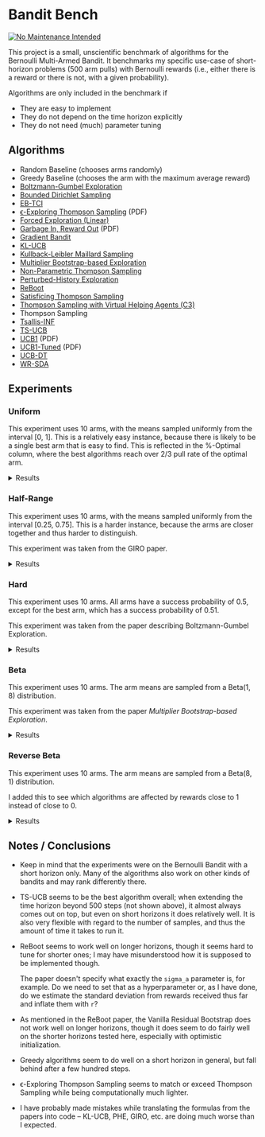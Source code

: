 # Bandit Bench

[![No Maintenance Intended](http://unmaintained.tech/badge.svg)](http://unmaintained.tech/)

This project is a small, unscientific benchmark of algorithms for the Bernoulli
Multi-Armed Bandit. It benchmarks my specific use-case of short-horizon problems
(500 arm pulls) with Bernoulli rewards (i.e., either there is a reward or there
is not, with a given probability).

Algorithms are only included in the benchmark if

- They are easy to implement
- They do not depend on the time horizon explicitly
- They do not need (much) parameter tuning

## Algorithms

- Random Baseline (chooses arms randomly)
- Greedy Baseline (chooses the arm with the maximum average reward)
- [Boltzmann-Gumbel Exploration](https://arxiv.org/abs/1705.10257)
- [Bounded Dirichlet Sampling](https://arxiv.org/abs/2111.09724)
- [EB-TCI](https://arxiv.org/abs/2206.05979)
- [ϵ-Exploring Thompson Sampling](https://proceedings.mlr.press/v202/jin23b/jin23b.pdf) (PDF)
- [Forced Exploration (Linear)](https://arxiv.org/abs/2312.07285)
- [Garbage In, Reward Out](http://proceedings.mlr.press/v97/kveton19a/kveton19a.pdf) (PDF)
- [Gradient Bandit](https://arxiv.org/abs/2402.17235)
- [KL-UCB](https://arxiv.org/abs/1102.2490)
- [Kullback-Leibler Maillard Sampling](https://arxiv.org/abs/2304.14989)
- [Multiplier Bootstrap-based Exploration](https://arxiv.org/abs/2302.01543)
- [Non-Parametric Thompson Sampling](https://proceedings.mlr.press/v117/riou20a.html)
- [Perturbed-History Exploration](https://arxiv.org/abs/1902.10089)
- [ReBoot](https://arxiv.org/abs/2002.08436)
- [Satisficing Thompson Sampling](https://arxiv.org/abs/1704.09028)
- [Thompson Sampling with Virtual Helping Agents (C3)](https://arxiv.org/abs/2209.08197)
- Thompson Sampling
- [Tsallis-INF](https://arxiv.org/abs/1807.07623)
- [TS-UCB](https://arxiv.org/abs/2006.06372)
- [UCB1](https://homes.di.unimi.it/~cesabian/Pubblicazioni/ml-02.pdf) (PDF)
- [UCB1-Tuned](https://homes.di.unimi.it/~cesabian/Pubblicazioni/ml-02.pdf) (PDF)
- [UCB-DT](https://arxiv.org/abs/2110.02690)
- [WR-SDA](https://arxiv.org/abs/2010.14323)

## Experiments

### Uniform

This experiment uses 10 arms, with the means sampled uniformly from the interval
[0, 1]. This is a relatively easy instance, because there is likely to be a
single best arm that is easy to find. This is reflected in the %-Optimal column,
where the best algorithms reach over 2/3 pull rate of the optimal arm.

<details>
<summary>Results</summary>

<!-- `> cargo run --release --bin uniform` -->
<!-- BEGIN mdsh -->
| Algorithm                                                   | %-Optimal | Regret (Mean) | Regret (Median Absolute Deviation) |  Time  |
| ----------------------------------------------------------- | --------: | ------------: | ---------------------------------: | :----: |
| Vanilla Residual Bootstrap (init=1)                         |    73.31% |       16.9644 |                             3.0372 | 0.23s  |
| TS-UCB (100 samples)                                        |    72.43% |       17.4061 |                             3.2706 | 64.72s |
| TS-UCB (10 samples)                                         |    72.88% |       17.8546 |                             3.5976 | 6.67s  |
| UCB-DT (γ=1.00)                                             |    70.73% |       18.2706 |                             2.5295 | 2.51s  |
| UCB-DT (γ=0.90)                                             |    73.02% |       18.3178 |                             2.4600 | 2.54s  |
| UCB-DT (γ=0.95)                                             |    72.98% |       18.3323 |                             2.4505 | 2.58s  |
| UCB-DT (γ=0.75)                                             |    72.98% |       18.3605 |                             2.4852 | 2.54s  |
| Vanilla Residual Bootstrap (init=0)                         |    70.53% |       18.4180 |                             2.5125 | 0.23s  |
| ReBoot (r=0.50)                                             |    69.90% |       18.5399 |                             2.5231 | 0.25s  |
| ReBoot (r=0.90)                                             |    70.89% |       19.0026 |                             2.8707 | 0.25s  |
| ReBoot (r=1.00)                                             |    70.75% |       19.6511 |                             2.9337 | 0.22s  |
| Greedy                                                      |    67.48% |       19.7483 |                             2.4973 | 0.12s  |
| TS-UCB (1 sample)                                           |    72.28% |       19.9767 |                             5.3785 | 0.63s  |
| Thompson Sampling with Virtual Helping Agents (Combiner C3) |    63.36% |       21.1298 |                             6.2710 | 25.06s |
| WR-SDA                                                      |    67.66% |       23.8199 |                             5.0460 | 1.69s  |
| Optimistic Thompson Sampling                                |    69.69% |       25.4924 |                             7.1978 | 0.99s  |
| Multiplier Bootstrap-based Exploration                      |    67.82% |       26.0614 |                             3.6393 | 6.25s  |
| ReBoot (r=1.50)                                             |    70.37% |       26.4939 |                             3.5531 | 0.24s  |
| ϵ-Exploring Thompson Sampling                               |    64.31% |       27.5471 |                             8.9868 | 0.18s  |
| Thompson Sampling                                           |    67.00% |       28.9445 |                             7.1632 | 0.71s  |
| Satisficing Thompson Sampling (ϵ=0.005)                     |    66.88% |       29.0225 |                             7.0900 | 0.93s  |
| Satisficing Thompson Sampling (ϵ=0.010)                     |    66.49% |       29.3398 |                             6.9895 | 0.97s  |
| KL-UCB                                                      |    67.56% |       29.6893 |                             7.4957 | 7.78s  |
| ReBoot (r=1.70)                                             |    68.47% |       31.4177 |                             3.6511 | 0.26s  |
| UCB1-Tuned                                                  |    62.81% |       31.7769 |                             3.6345 | 0.29s  |
| Non-Parametric Thompson Sampling                            |    64.59% |       33.8504 |                             7.0679 | 4.68s  |
| Bounded Dirichlet Sampling                                  |    64.70% |       34.2376 |                             7.1518 | 2.10s  |
| Satisficing Thompson Sampling (ϵ=0.050)                     |    58.20% |       34.9791 |                             6.9401 | 0.99s  |
| Kullback-Leibler Maillard Sampling                          |    60.53% |       37.5467 |                             8.4138 | 0.61s  |
| Perturbed-History Exploration (a=1.1)                       |    57.78% |       37.8970 |                             5.6488 | 0.83s  |
| Satisficing Thompson Sampling (ϵ=0.100)                     |    44.92% |       44.1840 |                            10.6738 | 1.00s  |
| Garbage In, Reward Out (a=0.10)                             |    57.08% |       44.4496 |                             4.8697 | 0.93s  |
| Tsallis-INF                                                 |    55.26% |       46.5441 |                             5.8549 | 1.15s  |
| Garbage In, Reward Out (a=0.33)                             |    51.88% |       51.5502 |                             5.3784 | 1.16s  |
| EB-TCI                                                      |    42.95% |       56.0202 |                            16.1098 | 0.36s  |
| Perturbed-History Exploration (a=2.1)                       |    48.19% |       56.7164 |                             6.0494 | 1.04s  |
| Garbage In, Reward Out (a=1.00)                             |    43.64% |       66.8026 |                             7.0771 | 1.29s  |
| Boltzmann-Gumbel Exploration                                |    44.52% |       69.1820 |                             6.7076 | 0.43s  |
| UCB1                                                        |    34.84% |       87.3965 |                            10.1205 | 0.22s  |
| Gradient Bandit                                             |    30.56% |      111.1047 |                            17.4381 | 0.42s  |
| Gradient Bandit (with baseline)                             |    31.78% |      114.0673 |                            11.6366 | 0.46s  |
| Forced Exploration                                          |    39.67% |      120.7367 |                            16.8185 | 0.09s  |
| Random                                                      |     9.99% |      205.0580 |                            30.3100 | 0.03s  |
<!-- END mdsh -->

</details>

### Half-Range

This experiment uses 10 arms, with the means sampled uniformly from the interval
\[0.25, 0.75\]. This is a harder instance, because the arms are closer together
and thus harder to distinguish.

This experiment was taken from the GIRO paper.

<details>
<summary>Results</summary>

<!-- `> cargo run --release --bin half_range` -->
<!-- BEGIN mdsh -->
| Algorithm                                                   | %-Optimal | Regret (Mean) | Regret (Median Absolute Deviation) |  Time  |
| ----------------------------------------------------------- | --------: | ------------: | ---------------------------------: | :----: |
| Vanilla Residual Bootstrap (init=1)                         |    45.94% |       24.6010 |                             6.5389 | 0.24s  |
| UCB-DT (γ=0.90)                                             |    44.11% |       25.7379 |                             7.1522 | 2.59s  |
| UCB-DT (γ=0.95)                                             |    44.07% |       25.7444 |                             7.1627 | 2.51s  |
| UCB-DT (γ=0.75)                                             |    44.20% |       25.7518 |                             7.1508 | 2.58s  |
| Thompson Sampling with Virtual Helping Agents (Combiner C3) |    44.83% |       26.7704 |                             8.7872 | 12.05s |
| TS-UCB (100 samples)                                        |    44.83% |       27.4483 |                             6.6267 | 66.77s |
| Vanilla Residual Bootstrap (init=0)                         |    39.98% |       27.7827 |                             9.2352 | 0.24s  |
| ReBoot (r=1.00)                                             |    41.18% |       27.8871 |                             8.3985 | 0.27s  |
| Greedy                                                      |    39.00% |       28.0151 |                             9.7636 | 0.13s  |
| ReBoot (r=0.90)                                             |    40.63% |       28.0172 |                             8.8135 | 0.26s  |
| UCB-DT (γ=1.00)                                             |    39.38% |       28.0689 |                             9.7290 | 2.62s  |
| ReBoot (r=0.50)                                             |    39.52% |       28.0805 |                             9.6491 | 0.23s  |
| TS-UCB (10 samples)                                         |    45.12% |       28.1337 |                             6.0061 | 6.71s  |
| ϵ-Exploring Thompson Sampling                               |    41.08% |       30.8109 |                             9.0357 | 0.17s  |
| Multiplier Bootstrap-based Exploration                      |    42.47% |       30.9818 |                             6.6402 | 6.03s  |
| TS-UCB (1 sample)                                           |    42.42% |       31.6765 |                             6.1443 | 0.67s  |
| ReBoot (r=1.50)                                             |    42.27% |       31.7111 |                             6.1746 | 0.25s  |
| WR-SDA                                                      |    38.17% |       34.3574 |                             7.8687 | 2.62s  |
| ReBoot (r=1.70)                                             |    39.81% |       35.3730 |                             6.1512 | 0.23s  |
| UCB1-Tuned                                                  |    39.23% |       36.0362 |                             5.7070 | 0.31s  |
| Optimistic Thompson Sampling                                |    37.57% |       38.4989 |                             7.1213 | 1.01s  |
| Thompson Sampling                                           |    35.68% |       40.6934 |                             7.4756 | 0.73s  |
| Satisficing Thompson Sampling (ϵ=0.005)                     |    35.61% |       40.7462 |                             7.4738 | 0.95s  |
| Satisficing Thompson Sampling (ϵ=0.010)                     |    35.54% |       40.8342 |                             7.6058 | 0.97s  |
| Perturbed-History Exploration (a=1.1)                       |    34.15% |       42.4480 |                             7.6337 | 0.91s  |
| KL-UCB                                                      |    35.22% |       42.8549 |                             6.2878 | 7.87s  |
| EB-TCI                                                      |    30.68% |       43.1680 |                             8.8295 | 0.37s  |
| Satisficing Thompson Sampling (ϵ=0.050)                     |    33.15% |       43.2663 |                             8.0491 | 0.95s  |
| Non-Parametric Thompson Sampling                            |    33.66% |       43.8953 |                             7.4578 | 4.55s  |
| Bounded Dirichlet Sampling                                  |    33.37% |       44.9539 |                             7.9732 | 2.67s  |
| Garbage In, Reward Out (a=0.10)                             |    32.82% |       44.9909 |                             7.5012 | 1.13s  |
| Tsallis-INF                                                 |    33.02% |       45.9683 |                             8.4113 | 1.09s  |
| Kullback-Leibler Maillard Sampling                          |    30.15% |       48.1212 |                             8.2677 | 0.65s  |
| Satisficing Thompson Sampling (ϵ=0.100)                     |    27.97% |       48.1233 |                            10.0095 | 0.97s  |
| Garbage In, Reward Out (a=0.33)                             |    30.19% |       49.2192 |                             8.0236 | 1.27s  |
| Perturbed-History Exploration (a=2.1)                       |    28.34% |       52.5133 |                             8.3130 | 1.14s  |
| Garbage In, Reward Out (a=1.00)                             |    25.47% |       58.0660 |                             8.8999 | 1.15s  |
| Boltzmann-Gumbel Exploration                                |    25.93% |       58.3994 |                             8.7698 | 0.40s  |
| Forced Exploration                                          |    27.38% |       65.0601 |                             9.4003 | 0.09s  |
| UCB1                                                        |    20.65% |       68.4993 |                            10.1090 | 0.23s  |
| Gradient Bandit                                             |    19.16% |       75.6775 |                            12.1688 | 0.45s  |
| Gradient Bandit (with baseline)                             |    18.70% |       77.4743 |                            10.5750 | 0.43s  |
| Random                                                      |     9.99% |      102.5290 |                            15.1550 | 0.03s  |
<!-- END mdsh -->

</details>

### Hard

This experiment uses 10 arms. All arms have a success probability of 0.5, except
for the best arm, which has a success probability of 0.51.

This experiment was taken from the paper describing Boltzmann-Gumbel Exploration.

<details>
<summary>Results</summary>

<!-- `> cargo run --release --bin hard` -->
<!-- BEGIN mdsh -->
| Algorithm                                                   | %-Optimal | Regret (Mean) | Regret (Median Absolute Deviation) |  Time  |
| ----------------------------------------------------------- | --------: | ------------: | ---------------------------------: | :----: |
| Greedy                                                      |    16.72% |        4.1640 |                             0.1100 | 0.13s  |
| Vanilla Residual Bootstrap (init=0)                         |    14.09% |        4.2955 |                             0.1100 | 0.19s  |
| ϵ-Exploring Thompson Sampling                               |    13.51% |        4.3245 |                             0.1100 | 0.20s  |
| UCB-DT (γ=0.90)                                             |    13.18% |        4.3410 |                             0.1100 | 2.72s  |
| UCB-DT (γ=0.95)                                             |    13.18% |        4.3410 |                             0.1100 | 2.51s  |
| ReBoot (r=0.50)                                             |    13.12% |        4.3439 |                             0.1200 | 0.22s  |
| UCB-DT (γ=1.00)                                             |    13.10% |        4.3450 |                             0.1200 | 2.51s  |
| Forced Exploration                                          |    13.03% |        4.3486 |                             0.1900 | 0.10s  |
| UCB-DT (γ=0.75)                                             |    12.96% |        4.3520 |                             0.1100 | 3.02s  |
| Vanilla Residual Bootstrap (init=1)                         |    12.84% |        4.3578 |                             0.1700 | 0.23s  |
| ReBoot (r=0.90)                                             |    12.64% |        4.3682 |                             0.1300 | 0.22s  |
| ReBoot (r=1.00)                                             |    12.48% |        4.3759 |                             0.1400 | 0.24s  |
| TS-UCB (100 samples)                                        |    12.05% |        4.3973 |                             0.2500 | 67.34s |
| ReBoot (r=1.50)                                             |    11.56% |        4.4222 |                             0.2400 | 0.23s  |
| EB-TCI                                                      |    11.55% |        4.4225 |                             0.4400 | 0.41s  |
| TS-UCB (10 samples)                                         |    11.55% |        4.4227 |                             0.2400 | 6.78s  |
| Multiplier Bootstrap-based Exploration                      |    11.47% |        4.4263 |                             0.2500 | 6.02s  |
| Thompson Sampling with Virtual Helping Agents (Combiner C3) |    11.45% |        4.4273 |                             0.2600 | 5.77s  |
| WR-SDA                                                      |    11.45% |        4.4275 |                             0.3200 | 1.85s  |
| ReBoot (r=1.70)                                             |    11.28% |        4.4361 |                             0.3300 | 0.25s  |
| Optimistic Thompson Sampling                                |    11.22% |        4.4389 |                             0.4200 | 0.99s  |
| TS-UCB (1 sample)                                           |    11.21% |        4.4394 |                             0.4300 | 0.76s  |
| Satisficing Thompson Sampling (ϵ=0.010)                     |    11.17% |        4.4414 |                             0.4200 | 0.95s  |
| Satisficing Thompson Sampling (ϵ=0.005)                     |    11.16% |        4.4418 |                             0.4100 | 0.97s  |
| Non-Parametric Thompson Sampling                            |    11.16% |        4.4418 |                             0.4000 | 4.41s  |
| Perturbed-History Exploration (a=1.1)                       |    11.15% |        4.4425 |                             0.4200 | 1.05s  |
| Garbage In, Reward Out (a=0.10)                             |    11.15% |        4.4426 |                             0.4100 | 1.18s  |
| Thompson Sampling                                           |    11.15% |        4.4427 |                             0.4200 | 0.73s  |
| Satisficing Thompson Sampling (ϵ=0.050)                     |    11.07% |        4.4464 |                             0.4000 | 0.98s  |
| Garbage In, Reward Out (a=0.33)                             |    11.05% |        4.4477 |                             0.3800 | 1.19s  |
| Tsallis-INF                                                 |    11.04% |        4.4482 |                             0.2700 | 1.38s  |
| KL-UCB                                                      |    11.02% |        4.4490 |                             0.2300 | 7.99s  |
| Kullback-Leibler Maillard Sampling                          |    10.93% |        4.4533 |                             0.3400 | 0.65s  |
| Perturbed-History Exploration (a=2.1)                       |    10.92% |        4.4539 |                             0.3300 | 1.13s  |
| Bounded Dirichlet Sampling                                  |    10.86% |        4.4572 |                             0.2900 | 2.45s  |
| UCB1-Tuned                                                  |    10.76% |        4.4620 |                             0.4400 | 0.28s  |
| Garbage In, Reward Out (a=1.00)                             |    10.69% |        4.4656 |                             0.2600 | 1.39s  |
| Boltzmann-Gumbel Exploration                                |    10.68% |        4.4660 |                             0.2600 | 0.41s  |
| Satisficing Thompson Sampling (ϵ=0.100)                     |    10.68% |        4.4661 |                             0.3100 | 1.00s  |
| UCB1                                                        |    10.24% |        4.4880 |                             0.1600 | 0.22s  |
| Gradient Bandit (with baseline)                             |    10.20% |        4.4899 |                             0.1100 | 0.45s  |
| Gradient Bandit                                             |    10.18% |        4.4908 |                             0.1300 | 0.43s  |
| Random                                                      |     9.98% |        4.5009 |                             0.0500 | 0.03s  |
<!-- END mdsh -->

</details>

### Beta

This experiment uses 10 arms. The arm means are sampled from a Beta(1, 8) distribution.

This experiment was taken from the paper *Multiplier Bootstrap-based Exploration*.

<details>
<summary>Results</summary>

<!-- `> cargo run --release --bin beta` -->
<!-- BEGIN mdsh -->
| Algorithm                                                   | %-Optimal | Regret (Mean) | Regret (Median Absolute Deviation) |  Time  |
| ----------------------------------------------------------- | --------: | ------------: | ---------------------------------: | :----: |
| Vanilla Residual Bootstrap (init=1)                         |    56.71% |       22.3221 |                             4.6914 | 0.25s  |
| ReBoot (r=1.00)                                             |    55.00% |       22.7015 |                             5.7422 | 0.23s  |
| UCB-DT (γ=0.75)                                             |    55.00% |       22.7051 |                             6.0302 | 2.92s  |
| UCB-DT (γ=0.95)                                             |    54.67% |       22.8374 |                             6.0357 | 2.47s  |
| UCB-DT (γ=0.90)                                             |    54.53% |       22.8662 |                             6.0630 | 2.73s  |
| UCB-DT (γ=1.00)                                             |    53.44% |       22.9767 |                             7.3694 | 2.34s  |
| ReBoot (r=0.90)                                             |    53.45% |       23.1910 |                             6.5038 | 0.22s  |
| Thompson Sampling with Virtual Helping Agents (Combiner C3) |    56.91% |       23.2902 |                             7.1493 | 22.10s |
| TS-UCB (100 samples)                                        |    56.19% |       25.1924 |                             4.4774 | 71.72s |
| ReBoot (r=1.50)                                             |    55.33% |       25.5983 |                             4.8770 | 0.24s  |
| Multiplier Bootstrap-based Exploration                      |    54.92% |       25.7531 |                             5.7460 | 6.05s  |
| TS-UCB (10 samples)                                         |    54.99% |       26.7554 |                             4.4802 | 7.05s  |
| ReBoot (r=1.70)                                             |    54.15% |       27.8226 |                             5.3817 | 0.23s  |
| TS-UCB (1 sample)                                           |    52.72% |       29.8275 |                             5.0292 | 0.81s  |
| ReBoot (r=0.50)                                             |    44.19% |       30.2711 |                            12.3522 | 0.22s  |
| ϵ-Exploring Thompson Sampling                               |    44.70% |       33.6912 |                            12.4300 | 0.18s  |
| UCB1-Tuned                                                  |    48.78% |       34.1720 |                             5.7265 | 0.36s  |
| Optimistic Thompson Sampling                                |    47.54% |       36.0169 |                             6.2395 | 1.02s  |
| Garbage In, Reward Out (a=0.10)                             |    46.27% |       36.5880 |                             6.6192 | 0.83s  |
| Satisficing Thompson Sampling (ϵ=0.005)                     |    45.53% |       38.0235 |                             6.6411 | 0.99s  |
| Thompson Sampling                                           |    45.50% |       38.0338 |                             6.6413 | 0.72s  |
| Satisficing Thompson Sampling (ϵ=0.010)                     |    45.41% |       38.1336 |                             6.6271 | 1.03s  |
| KL-UCB                                                      |    45.13% |       38.3085 |                             5.9510 | 7.85s  |
| Vanilla Residual Bootstrap (init=0)                         |    38.13% |       39.3544 |                            19.2688 | 0.27s  |
| Non-Parametric Thompson Sampling                            |    44.28% |       39.6896 |                             6.8661 | 4.47s  |
| Greedy                                                      |    37.36% |       39.9645 |                            20.3130 | 0.13s  |
| Bounded Dirichlet Sampling                                  |    44.03% |       40.2371 |                             6.7909 | 2.51s  |
| WR-SDA                                                      |    37.82% |       40.8505 |                            18.3470 | 3.21s  |
| Satisficing Thompson Sampling (ϵ=0.050)                     |    41.92% |       41.3247 |                             7.3104 | 0.98s  |
| Kullback-Leibler Maillard Sampling                          |    41.32% |       41.7427 |                             7.4157 | 0.53s  |
| Perturbed-History Exploration (a=1.1)                       |    41.26% |       43.0633 |                             7.6161 | 1.00s  |
| Garbage In, Reward Out (a=0.33)                             |    38.72% |       46.2679 |                             7.9517 | 0.99s  |
| Satisficing Thompson Sampling (ϵ=0.100)                     |    33.92% |       48.8980 |                             9.5939 | 1.01s  |
| Perturbed-History Exploration (a=2.1)                       |    33.06% |       54.2431 |                             9.6641 | 1.07s  |
| Tsallis-INF                                                 |    32.65% |       55.1568 |                            11.1605 | 1.48s  |
| Forced Exploration                                          |    33.93% |       58.8258 |                            16.0080 | 0.09s  |
| EB-TCI                                                      |    24.85% |       58.9761 |                            22.9968 | 0.33s  |
| Garbage In, Reward Out (a=1.00)                             |    29.74% |       58.9955 |                            11.3563 | 1.19s  |
| Boltzmann-Gumbel Exploration                                |    30.21% |       59.0762 |                            11.4529 | 0.36s  |
| UCB1                                                        |    22.44% |       70.4627 |                            16.8609 | 0.23s  |
| Gradient Bandit                                             |    20.43% |       75.0125 |                            17.3070 | 0.43s  |
| Gradient Bandit (with baseline)                             |    20.06% |       75.7085 |                            17.5892 | 0.43s  |
| Random                                                      |     9.99% |       94.2791 |                            25.9206 | 0.04s  |
<!-- END mdsh -->

</details>

### Reverse Beta

This experiment uses 10 arms. The arm means are sampled from a Beta(8, 1) distribution.

I added this to see which algorithms are affected by rewards close to 1 instead of close to 0.

<details>
<summary>Results</summary>

<!-- `> cargo run --release --bin reverse_beta` -->
<!-- BEGIN mdsh -->
| Algorithm                                                   | %-Optimal | Regret (Mean) | Regret (Median Absolute Deviation) |  Time  |
| ----------------------------------------------------------- | --------: | ------------: | ---------------------------------: | :----: |
| TS-UCB (100 samples)                                        |    58.71% |        7.4481 |                             2.1886 | 66.77s |
| TS-UCB (10 samples)                                         |    57.79% |        7.8999 |                             1.9148 | 7.18s  |
| TS-UCB (1 sample)                                           |    57.53% |        8.3487 |                             1.7839 | 0.77s  |
| Vanilla Residual Bootstrap (init=1)                         |    54.29% |        8.6730 |                             1.5690 | 0.23s  |
| UCB-DT (γ=1.00)                                             |    55.22% |        8.6731 |                             1.5458 | 2.56s  |
| ReBoot (r=0.50)                                             |    53.85% |        8.7544 |                             1.5784 | 0.22s  |
| Vanilla Residual Bootstrap (init=0)                         |    53.82% |        8.7563 |                             1.5834 | 0.23s  |
| UCB-DT (γ=0.90)                                             |    55.32% |        8.7670 |                             1.5465 | 2.55s  |
| UCB-DT (γ=0.95)                                             |    55.25% |        8.7822 |                             1.5484 | 2.52s  |
| ReBoot (r=0.90)                                             |    54.52% |        8.8017 |                             1.5919 | 0.25s  |
| Greedy                                                      |    53.46% |        8.8426 |                             1.5877 | 0.15s  |
| UCB-DT (γ=0.75)                                             |    55.50% |        8.8734 |                             1.5938 | 2.53s  |
| ReBoot (r=1.00)                                             |    54.58% |        8.9873 |                             1.6223 | 0.26s  |
| Optimistic Thompson Sampling                                |    55.57% |        9.3600 |                             3.3451 | 1.16s  |
| WR-SDA                                                      |    52.20% |       10.4022 |                             2.8202 | 0.95s  |
| ϵ-Exploring Thompson Sampling                               |    44.32% |       11.1621 |                             4.2373 | 0.21s  |
| KL-UCB                                                      |    51.72% |       11.7599 |                             3.6028 | 7.71s  |
| Thompson Sampling                                           |    48.36% |       12.6305 |                             2.8003 | 0.82s  |
| Thompson Sampling with Virtual Helping Agents (Combiner C3) |    36.88% |       12.6832 |                             4.2582 | 14.13s |
| ReBoot (r=1.50)                                             |    50.83% |       12.6931 |                             2.2936 | 0.25s  |
| Satisficing Thompson Sampling (ϵ=0.005)                     |    48.28% |       12.7174 |                             2.8361 | 0.97s  |
| Satisficing Thompson Sampling (ϵ=0.010)                     |    46.43% |       13.2106 |                             2.8578 | 1.00s  |
| Non-Parametric Thompson Sampling                            |    47.42% |       13.7743 |                             4.3390 | 5.18s  |
| Bounded Dirichlet Sampling                                  |    45.50% |       14.7444 |                             4.6974 | 2.45s  |
| ReBoot (r=1.70)                                             |    48.26% |       14.9293 |                             2.5980 | 0.26s  |
| Kullback-Leibler Maillard Sampling                          |    43.49% |       15.3254 |                             5.1663 | 0.68s  |
| Multiplier Bootstrap-based Exploration                      |    37.02% |       17.2756 |                             2.6160 | 6.90s  |
| Satisficing Thompson Sampling (ϵ=0.050)                     |    27.59% |       18.2837 |                             5.3096 | 1.05s  |
| EB-TCI                                                      |    35.83% |       20.0130 |                             5.2114 | 0.40s  |
| UCB1-Tuned                                                  |    25.26% |       23.1257 |                             3.4924 | 0.30s  |
| Tsallis-INF                                                 |    26.49% |       23.5590 |                             4.3226 | 1.12s  |
| Satisficing Thompson Sampling (ϵ=0.100)                     |    17.38% |       25.0755 |                             9.0207 | 1.02s  |
| Perturbed-History Exploration (a=1.1)                       |    24.23% |       25.1162 |                             4.2813 | 1.24s  |
| Garbage In, Reward Out (a=0.10)                             |    25.73% |       25.2640 |                             4.0182 | 0.94s  |
| Garbage In, Reward Out (a=0.33)                             |    21.04% |       28.6989 |                             4.8275 | 1.50s  |
| Forced Exploration                                          |    31.25% |       30.1683 |                             5.7161 | 0.11s  |
| Perturbed-History Exploration (a=2.1)                       |    18.80% |       30.7373 |                             5.2197 | 1.14s  |
| Garbage In, Reward Out (a=1.00)                             |    17.31% |       32.8438 |                             5.6154 | 1.30s  |
| Boltzmann-Gumbel Exploration                                |    17.50% |       33.1221 |                             5.5971 | 0.41s  |
| UCB1                                                        |    14.58% |       36.5304 |                             6.3337 | 0.20s  |
| Gradient Bandit                                             |    13.75% |       39.9529 |                             8.1144 | 0.51s  |
| Gradient Bandit (with baseline)                             |    13.20% |       41.3526 |                             7.4311 | 0.50s  |
| Random                                                      |     9.97% |       49.8281 |                             9.9126 | 0.04s  |
<!-- END mdsh -->

</details>

## Notes / Conclusions

- Keep in mind that the experiments were on the Bernoulli Bandit with a short
  horizon only. Many of the algorithms also work on other kinds of bandits and
  may rank differently there.

- TS-UCB seems to be the best algorithm overall; when extending the time horizon
  beyond 500 steps (not shown above), it almost always comes out on top, but
  even on short horizons it does relatively well. It is also very flexible with
  regard to the number of samples, and thus the amount of time it takes to run it.

- ReBoot seems to work well on longer horizons, though it seems hard to tune
  for shorter ones; I may have misunderstood how it is supposed to be implemented
  though.

  The paper doesn't specify what exactly the `sigma_a` parameter is, for
  example. Do we need to set that as a hyperparameter or, as I have done, do we
  estimate the standard deviation from rewards received thus far and inflate
  them with `r`?

- As mentioned in the ReBoot paper, the Vanilla Residual Bootstrap does not work
  well on longer horizons, though it does seem to do fairly well on the shorter
  horizons tested here, especially with optimistic initialization.

- Greedy algorithms seem to do well on a short horizon in general, but fall
  behind after a few hundred steps.

- ϵ-Exploring Thompson Sampling seems to match or exceed Thompson Sampling
  while being computationally much lighter.

- I have probably made mistakes while translating the formulas from the papers
  into code – KL-UCB, PHE, GIRO, etc. are doing much worse than I expected.
